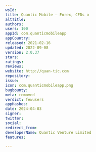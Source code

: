 ```yaml
---
wsId: 
title: Quantic Mobile – Forex, CFDs o
altTitle: 
authors: 
users: 100
appId: com.quanticmobileapp
appCountry: 
released: 2021-02-16
updated: 2022-09-08
version: 2.0.37
stars: 
ratings: 
reviews: 
website: http://quan-tic.com
repository: 
issue: 
icon: com.quanticmobileapp.png
bugbounty: 
meta: removed
verdict: fewusers
appHashes: 
date: 2024-04-03
signer: 
twitter: 
social: 
redirect_from: 
developerName: Quantic Venture Limited
features: 

---
```


